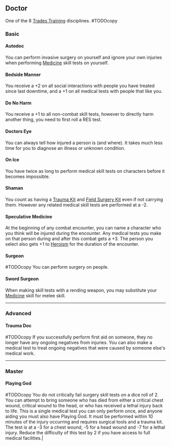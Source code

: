 ## Doctor
One of the 8 [Trades Training](Trades-Training) disciplines.
#TODOcopy 

### Basic
#### Autodoc
You can perform invasive surgery on yourself and ignore your own injuries when performing [Medicine](Medicine) skill tests on yourself.

#### Bedside Manner
You receive a +2 on all social interactions with people you have treated since last downtime, and a +1 on all medical tests with people that like you.

#### Do No Harm
You receive a +1 to all non-combat skill tests, however to directly harm another thing, you need to first roll a RES test.

#### Doctors Eye
You can always tell how injured a person is (and where). It takes much less time for you to diagnose an illness or unknown condition.

#### On Ice
You have twice as long to perform medical skill tests on characters before it becomes impossible.

#### Shaman
You count as having a [Trauma Kit](Example-Gear#Trauma%20Kit) and [Field Surgery Kit](Example-Gear#Field%20Surgery%20Kit) even if not carrying them. However any related medical skill tests are performed at a -2.

#### Speculative Medicine
At the beginning of any combat encounter, you can name a character who you think will be injured during the encounter. Any medical tests you make on that person during and after this combat gets a +3. The person you select also gets +1 to [Heroism](Stats#Heroism) for the duration of the encounter.

#### Surgeon
#TODOcopy 
You can perform surgery on people.

#### Sword Surgeon
When making skill tests with a rending weapon, you may substitute your [Medicine](Medicine) skill for melee skill.

---
### Advanced

#### Trauma Doc
#TODOcopy 
If you successfully perform first aid on someone, they no longer have any ongoing negatives from injuries. You can also make a medical test to treat ongoing negatives that were caused by someone else's medical work.

---
### Master

#### Playing God
#TODOcopy 
You do not critically fail surgery skill tests on a dice roll of 2. You can attempt to bring someone who has died from either a critical chest wound, critical wound to the head, or who has received a lethal injury back to life. This is a single medical test you can only perform once, and anyone aiding you must also have Playing God. It must be performed within 10 minutes of the injury occurring and requires surgical tools and a trauma kit. The test is at a -3 for a chest wound, -5 for a head wound and -7 for a lethal injury. Reduce the difficulty of this test by 2 if you have access to full medical facilities.|